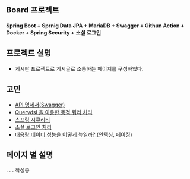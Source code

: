 ## Board 프로젝트
#### Spring Boot + Sprnig Data JPA + MariaDB + Swagger + Githun Action + Docker + Spring Security + 소셜 로그인


## 프로젝트 설명
- 게시판 프로젝트로 게시글로 소통하는 페이지를 구성하였다.

## 고민
- [API 명세서(Swagger)](https://myste-leee.tistory.com/205)
- [Querydsl 을 이용한 동적 쿼리 처리](https://myste-leee.tistory.com/221)
- [스프링 시큐리티](https://myste-leee.tistory.com/240)
- [소셜 로그인 처리](https://myste-leee.tistory.com/241)
- [대용량 데이터 성능을 어떻게 높일까? (인덱싱, 페이징)](https://myste-leee.tistory.com/223)

## 페이지 별 설명

. . . 작성중
